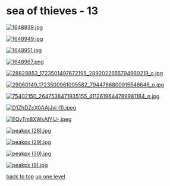 # sea of thieves - 13
[![1648939.jpg](/desktop/sea%20of%20thieves/1648939.jpg "1648939.jpg")](https://raw.githubusercontent.com/buckmanc/wallpapers/main/desktop/sea%20of%20thieves/1648939.jpg)

[![1648949.jpg](/desktop/sea%20of%20thieves/1648949.jpg "1648949.jpg")](https://raw.githubusercontent.com/buckmanc/wallpapers/main/desktop/sea%20of%20thieves/1648949.jpg)

[![1648951.jpg](/desktop/sea%20of%20thieves/1648951.jpg "1648951.jpg")](https://raw.githubusercontent.com/buckmanc/wallpapers/main/desktop/sea%20of%20thieves/1648951.jpg)

[![1648967.png](/desktop/sea%20of%20thieves/1648967.png "1648967.png")](https://raw.githubusercontent.com/buckmanc/wallpapers/main/desktop/sea%20of%20thieves/1648967.png)

[![28828853_1723501497672195_2892022655794960219_o.jpg](/desktop/sea%20of%20thieves/28828853_1723501497672195_2892022655794960219_o.jpg "28828853_1723501497672195_2892022655794960219_o.jpg")](https://raw.githubusercontent.com/buckmanc/wallpapers/main/desktop/sea%20of%20thieves/28828853_1723501497672195_2892022655794960219_o.jpg)

[![29060149_1723500961005582_7944766800915546646_o.jpg](/desktop/sea%20of%20thieves/29060149_1723500961005582_7944766800915546646_o.jpg "29060149_1723500961005582_7944766800915546646_o.jpg")](https://raw.githubusercontent.com/buckmanc/wallpapers/main/desktop/sea%20of%20thieves/29060149_1723500961005582_7944766800915546646_o.jpg)

[![75402150_2647538471935155_4112619644789981184_n.jpg](/desktop/sea%20of%20thieves/75402150_2647538471935155_4112619644789981184_n.jpg "75402150_2647538471935155_4112619644789981184_n.jpg")](https://raw.githubusercontent.com/buckmanc/wallpapers/main/desktop/sea%20of%20thieves/75402150_2647538471935155_4112619644789981184_n.jpg)

[![D1ZhDZcX0AAjJvi (1).jpeg](/desktop/sea%20of%20thieves/D1ZhDZcX0AAjJvi%20(1).jpeg "D1ZhDZcX0AAjJvi (1).jpeg")](https://raw.githubusercontent.com/buckmanc/wallpapers/main/desktop/sea%20of%20thieves/D1ZhDZcX0AAjJvi%20(1).jpeg)

[![EQvTm8XWsAIYIJ-.jpeg](/desktop/sea%20of%20thieves/EQvTm8XWsAIYIJ-.jpeg "EQvTm8XWsAIYIJ-.jpeg")](https://raw.githubusercontent.com/buckmanc/wallpapers/main/desktop/sea%20of%20thieves/EQvTm8XWsAIYIJ-.jpeg)

[![peakpx (28).jpg](/desktop/sea%20of%20thieves/peakpx%20(28).jpg "peakpx (28).jpg")](https://raw.githubusercontent.com/buckmanc/wallpapers/main/desktop/sea%20of%20thieves/peakpx%20(28).jpg)

[![peakpx (29).jpg](/desktop/sea%20of%20thieves/peakpx%20(29).jpg "peakpx (29).jpg")](https://raw.githubusercontent.com/buckmanc/wallpapers/main/desktop/sea%20of%20thieves/peakpx%20(29).jpg)

[![peakpx (30).jpg](/desktop/sea%20of%20thieves/peakpx%20(30).jpg "peakpx (30).jpg")](https://raw.githubusercontent.com/buckmanc/wallpapers/main/desktop/sea%20of%20thieves/peakpx%20(30).jpg)

[![peakpx (9).jpg](/desktop/sea%20of%20thieves/peakpx%20(9).jpg "peakpx (9).jpg")](https://raw.githubusercontent.com/buckmanc/wallpapers/main/desktop/sea%20of%20thieves/peakpx%20(9).jpg)



[back to top](#)
[up one level](/desktop/README.MD)

